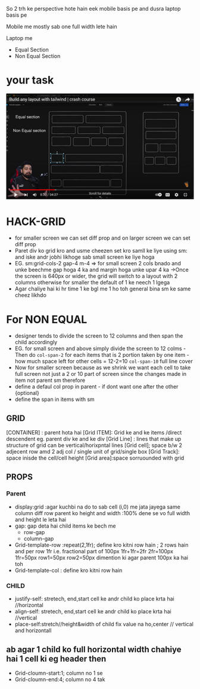 So 2 trh ke perspective hote hain
eek mobile basis pe and dusra laptop basis pe

Mobile me mostly sab one full width lete hain

Laptop me

- Equal Section
- Non Equal Section

# your task

![Goal](./image/task.png "Task")

# HACK-GRID

- for smaller screen we can set diff prop and on larger screen we can set diff prop
- Paret div ko grid kro and usme cheezen set kro samll ke liye using sm:
  and iske andr jobhi likhoge sab small screen ke liye hoga
- EG. sm:grid-cols-2 gap-4 m-4 => for small screen 2 cols bnado and unke beechme gap hoga 4 ka and margin hoga unke upar 4 ka
  ->Once the screen is 640px or wider, the grid will switch to a layout with 2 columns otherwise for smaller the default of 1 ke neech 1 lgega
- Agar chaliye hai ki hr time 1 ke bgl me 1 ho toh general bina sm ke same cheez likhdo

# For NON EQUAL

- designer tends to divide the screen to 12 columns and then span the child accordingly
- EG. for small screen and above simply divide the screen to 12 colms - Then do `col-span-2` for each items that is 2 portion taken by one item - how much space left for other cells = 12-2=10 `col-span-10` full line cover
- Now for smaller screen because as we shrink we want each cell to take full screen not just a 2 or 10 part of screen since the changes made in item not parent sm therefore
- define a defaul col prop in parent - if dont want one after the other {optional}
- define the span in items with sm

## GRID

[CONTAINER] : parent hota hai
[Grid ITEM]: Grid ke and ke items /direct descendent eg. parent div ke and ke div
[Grid Line] : lines that make up structure of grid can be vertical/horixpntal lines
[Grid cell]; space b/w 2 adjecent row amd 2 adj col / single unit of grid/single box
[Grid Track]: space inisde the cell/cell height
[Grid area]:space sorruounded with grid

## PROPS

### Parent

- display:grid :agar kuchbi na do to sab cell (i,0) me jata jayega same column diff row
  parent ko height and width :100% dene se vo full width and height le leta hai
- gap: gap deta hai child items ke bech me
  - row-gap
  - column-gap
- Grid-template-row :repeat(2,1fr); define kro kitni row hain ; 2 rows hain and per row 1fr i.e. fractional part of 100px
  1fr+1fr=2fr
  2fr=100px
  1fr=50px
  row1=50px
  row2=50px
  dimention ki agar parent 100px ka hai toh
- Grid-template-col : define kro kitni row hain

### CHILD

- justify-self: stretech, end,start cell ke andr child ko place krta hai //horizontal
- align-self: stretech, end,start cell ke andr child ko place krta hai //vertical
- place-self:stretch//height&width of child fix value na ho,center // vertical and horizontall

## ab agar 1 child ko full horizontal width chahiye hai 1 cell ki eg header then

- Grid-cloumn-start:1; column no 1 se
- Grid-cloumn-end:4; column no 4 tak

